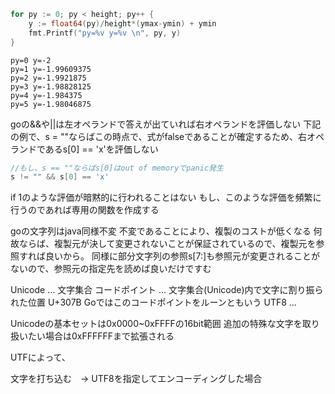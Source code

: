 
```go
for py := 0; py < height; py++ {
	y := float64(py)/height*(ymax-ymin) + ymin
	fmt.Printf("py=%v y=%v \n", py, y)
}
```

```
py=0 y=-2 
py=1 y=-1.99609375 
py=2 y=-1.9921875 
py=3 y=-1.98828125 
py=4 y=-1.984375 
py=5 y=-1.98046875 
```

goの&&や||は左オペランドで答えが出ていれば右オペランドを評価しない
下記の例で、s = ""ならばこの時点で、式がfalseであることが確定するため、右オペランドであるs[0] == 'x'を評価しない

```go
//もし、s == ""ならばs[0]はout of memoryでpanic発生
s != "" && s[0] == 'x'
```

if 1のような評価が暗黙的に行われることはない
もし、このような評価を頻繁に行うのであれば専用の関数を作成する

goの文字列はjava同様不変
不変であることにより、複製のコストが低くなる
何故ならば、複製元が決して変更されないことが保証されているので、複製元を参照すれば良いから。
同様に部分文字列の参照s[7:]も参照元が変更されることがないので、参照元の指定先を読めば良いだけですむ


Unicode ... 文字集合
コードポイント ... 文字集合(Unicode)内で文字に割り振られた位置 U+307B Goではこのコードポイントをルーンともいう
UTF8 ...

Unicodeの基本セットは0x0000~0xFFFFの16bit範囲
追加の特殊な文字を取り扱いたい場合は0xFFFFFFまで拡張される

UTFによって、

文字を打ち込む　-> UTF8を指定してエンコーディングした場合
